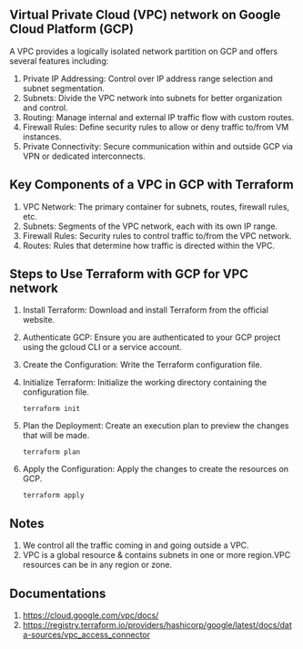 
## Virtual Private Cloud (VPC) network on Google Cloud Platform (GCP)

A VPC provides a logically isolated network partition on GCP and offers several features including:

1. Private IP Addressing: Control over IP address range selection and subnet segmentation.
2. Subnets: Divide the VPC network into subnets for better organization and control.
3. Routing: Manage internal and external IP traffic flow with custom routes.
4. Firewall Rules: Define security rules to allow or deny traffic to/from VM instances.
5. Private Connectivity: Secure communication within and outside GCP via VPN or dedicated interconnects.
## Key Components of a VPC in GCP with Terraform

1. VPC Network: The primary container for subnets, routes, firewall rules, etc.
2. Subnets: Segments of the VPC network, each with its own IP range.
3. Firewall Rules: Security rules to control traffic to/from the VPC network.
4. Routes: Rules that determine how traffic is directed within the VPC.
## Steps to Use Terraform with GCP for VPC network

1. Install Terraform: Download and install Terraform from the official website.

2. Authenticate GCP: Ensure you are authenticated to your GCP project using the gcloud CLI or a service account.

3. Create the Configuration: Write the Terraform configuration file.

4. Initialize Terraform: Initialize the working directory containing the configuration file.

       terraform init
5. Plan the Deployment: Create an execution plan to preview the changes that will be made.

       terraform plan

 6. Apply the Configuration: Apply the changes to create the resources on GCP.
 
        terraform apply

      

## Notes

1. We control all the traffic coming in and going outside a VPC.
2. VPC is a global resource & contains subnets in one or more
region.VPC resources can be in any
region or zone.
## Documentations
1. https://cloud.google.com/vpc/docs/
2. https://registry.terraform.io/providers/hashicorp/google/latest/docs/data-sources/vpc_access_connector
